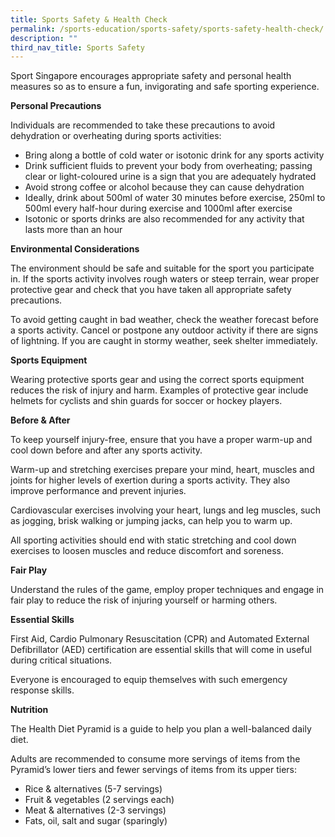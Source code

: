 ```yaml
---
title: Sports Safety & Health Check
permalink: /sports-education/sports-safety/sports-safety-health-check/
description: ""
third_nav_title: Sports Safety
---
```

Sport Singapore encourages appropriate safety and personal health measures so as to ensure a fun, invigorating and safe sporting experience.

**Personal Precautions**

Individuals are recommended to take these precautions to avoid dehydration or overheating during sports activities:  

*   Bring along a bottle of cold water or isotonic drink for any sports activity
*   Drink sufficient fluids to prevent your body from overheating; passing clear or light-coloured urine is a sign that you are adequately hydrated
*   Avoid strong coffee or alcohol because they can cause dehydration
*   Ideally, drink about 500ml of water 30 minutes before exercise, 250ml to 500ml every half-hour during exercise and 1000ml after exercise
*   Isotonic or sports drinks are also recommended for any activity that lasts more than an hour

**Environmental Considerations**

The environment should be safe and suitable for the sport you participate in. If the sports activity involves rough waters or steep terrain, wear proper protective gear and check that you have taken all appropriate safety precautions. 

To avoid getting caught in bad weather, check the weather forecast before a sports activity. Cancel or postpone any outdoor activity if there are signs of lightning. If you are caught in stormy weather, seek shelter immediately. 

**Sports Equipment**

Wearing protective sports gear and using the correct sports equipment reduces the risk of injury and harm. Examples of protective gear include helmets for cyclists and shin guards for soccer or hockey players.

**Before & After**

To keep yourself injury-free, ensure that you have a proper warm-up and cool down before and after any sports activity. 

Warm-up and stretching exercises prepare your mind, heart, muscles and joints for higher levels of exertion during a sports activity. They also improve performance and prevent injuries. 

Cardiovascular exercises involving your heart, lungs and leg muscles, such as jogging, brisk walking or jumping jacks, can help you to warm up. 

All sporting activities should end with static stretching and cool down exercises to loosen muscles and reduce discomfort and soreness.

**Fair Play**

Understand the rules of the game, employ proper techniques and engage in fair play to reduce the risk of injuring yourself or harming others. 

**Essential Skills**

First Aid, Cardio Pulmonary Resuscitation (CPR) and Automated External Defibrillator (AED) certification are essential skills that will come in useful during critical situations.

Everyone is encouraged to equip themselves with such emergency response skills. 

**Nutrition**

The Health Diet Pyramid is a guide to help you plan a well-balanced daily diet. 

Adults are recommended to consume more servings of items from the Pyramid’s lower tiers and fewer servings of items from its upper tiers:   

*   Rice & alternatives (5-7 servings)
*   Fruit & vegetables (2 servings each)
*   Meat & alternatives (2-3 servings)
*   Fats, oil, salt and sugar (sparingly)